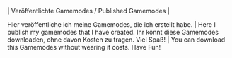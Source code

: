 | Veröffentlichte Gamemodes / Published Gamemodes |

Hier veröffentliche ich meine Gamemodes, die ich erstellt habe. | Here I publish my gamemodes that I have created.
Ihr könnt diese Gamemodes downloaden, ohne davon Kosten zu tragen. Viel Spaß! | You can download this Gamemodes without wearing it costs. Have Fun!

